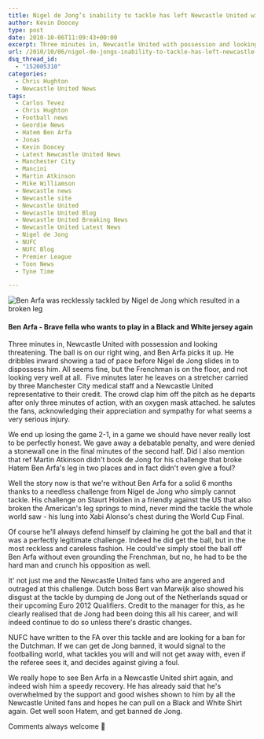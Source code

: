 ```yaml
---
title: Nigel de Jong’s inability to tackle has left Newcastle United without much needed flair
author: Kevin Doocey
type: post
date: 2010-10-06T11:09:43+00:00
excerpt: Three minutes in, Newcastle United with possession and looking threatening. The ball is on our right wing, and Ben Arfa..
url: /2010/10/06/nigel-de-jongs-inability-to-tackle-has-left-newcastle-united-without-much-needed-flair/
dsq_thread_id:
  - "152005310"
categories:
  - Chris Hughton
  - Newcastle United News
tags:
  - Carlos Tevez
  - Chris Hughton
  - Football news
  - Geordie News
  - Hatem Ben Arfa
  - Jonas
  - Kevin Doocey
  - Latest Newcastle United News
  - Manchester City
  - Mancini
  - Martin Atkinson
  - Mike Williamson
  - Newcastle news
  - Newcastle site
  - Newcastle United
  - Newcastle United Blog
  - Newcastle United Breaking News
  - Newcastle United Latest News
  - Nigel de Jong
  - NUFC
  - NUFC Blog
  - Premier League
  - Toon News
  - Tyne Time

---
```

![Ben Arfa was recklessly tackled by Nigel de Jong which resulted in a broken leg](https://static.guim.co.uk/sys-images/Football/Pix/pictures/2010/10/4/1286201923795/Hatem-Ben-Arfa-006.jpg "Hatem Ben Arfa")

#### Ben Arfa - Brave fella who wants to play in a Black and White jersey again

Three minutes in, Newcastle United with possession and looking threatening. The ball is on our right wing, and Ben Arfa picks it up. He dribbles inward showing a tad of pace before Nigel de Jong slides in to dispossess him. All seems fine, but the Frenchman is on the floor, and not looking very well at all.  Five minutes later he leaves on a stretcher carried by three Manchester City medical  staff and a Newcastle United representative to their credit. The crowd clap him off the pitch as he departs after only three minutes of action, with an oxygen mask attached. he salutes the fans, acknowledging their appreciation and sympathy for what seems a very serious injury.

We end up losing the game 2-1, in a game we should have never really lost to be perfectly honest. We gave away a debatable penalty, and were denied a stonewall one in the final minutes of the second half. Did I also mention that ref Martin Atkinson didn't book de Jong for his challenge that broke Hatem Ben Arfa's leg in two places and in fact didn't even give a foul?

Well the story now is that we're without Ben Arfa for a solid 6 months thanks to a needless challenge from Nigel de Jong who simply cannot tackle. His challenge on Staurt Holden in a friendly against the US that also broken the American's leg springs to mind, never mind the tackle the whole world saw - his lung into Xabi Alonso's chest during the World Cup Final.

Of course he'll always defend himself by claiming he got the ball and that it was a perfectly legitimate challenge. Indeed he did get the ball, but in the most reckless and careless fashion. He could've simply stoel the ball off Ben Arfa without even grounding the Frenchman, but no, he had to be the hard man and crunch his opposition as well.

It' not just me and the Newcastle United fans who are angered and outraged at this challenge. Dutch boss Bert van Marwijk also showed his disgust at the tackle by dumping de Jong out of the Netherlands squad or their upcoming Euro 2012 Qualifiers. Credit to the manager for this, as he clearly realised that de Jong had been doing this all his career, and will indeed continue to do so unless there's drastic changes.

NUFC have written to the FA over this tackle and are looking for a ban for the Dutchman. If we can get de Jong banned, it would signal to the footballing world, what tackles you will and will not get away with, even if the referee sees it, and decides against giving a foul.

We really hope to see Ben Arfa in a Newcastle United shirt again, and indeed wish him a speedy recovery. He has already said that he's overwhelmed by the support and good wishes shown to him by all the Newcastle United fans and hopes he can pull on a Black and White Shirt again. Get well soon Hatem, and get banned de Jong.

Comments always welcome 🙂
